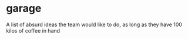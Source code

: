 # garage
A list of absurd ideas the team would like to do, as long as they have 100 kilos of coffee in hand
